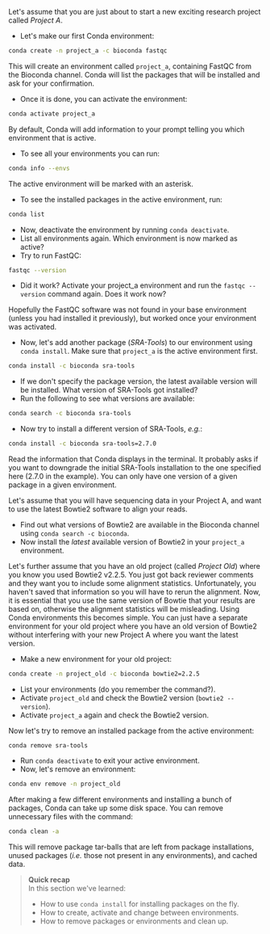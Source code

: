 Let's assume that you are just about to start a new exciting research project
called *Project A*.

* Let's make our first Conda environment:

```bash
conda create -n project_a -c bioconda fastqc
```

This will create an environment called `project_a`, containing FastQC from the
Bioconda channel. Conda will list the packages that will be installed and ask
for your confirmation.

* Once it is done, you can activate the environment:

```bash
conda activate project_a
```

By default, Conda will add information to your prompt telling you which
environment that is active.

* To see all your environments you can run:

```bash
conda info --envs
```

The active environment will be marked with an asterisk.

* To see the installed packages in the active environment, run:

```bash
conda list
```

* Now, deactivate the environment by running `conda deactivate`.
* List all environments again. Which environment is now marked as active?
* Try to run FastQC:

```bash
fastqc --version
```

* Did it work? Activate your project_a environment and run the `fastqc
  --version` command again. Does it work now?

Hopefully the FastQC software was not found in your base environment (unless
you had installed it previously), but worked once your environment was
activated.

* Now, let's add another package (*SRA-Tools*) to our environment using `conda
  install`. Make sure that `project_a` is the active environment first.

```bash
conda install -c bioconda sra-tools
```

* If we don't specify the package version, the latest available version will be
  installed. What version of SRA-Tools got installed?
* Run the following to see what versions are available:

```bash
conda search -c bioconda sra-tools
```

* Now try to install a different version of SRA-Tools, *e.g.*:

```bash
conda install -c bioconda sra-tools=2.7.0
```

Read the information that Conda displays in the terminal. It probably asks if
you want to downgrade the initial SRA-Tools installation to the one specified
here (2.7.0 in the example). You can only have one version of a given package
in a given environment.

Let's assume that you will have sequencing data in your Project A, and want to
use the latest Bowtie2 software to align your reads.

* Find out what versions of Bowtie2 are available in the Bioconda channel using
  `conda search -c bioconda`.
* Now install the *latest* available version of Bowtie2 in your `project_a`
  environment.

Let's further assume that you have an old project (called *Project Old*) where
you know you used Bowtie2 v2.2.5. You just got back reviewer comments and they
want you to include some alignment statistics. Unfortunately, you haven't saved
that information so you will have to rerun the alignment. Now, it is essential
that you use the same version of Bowtie that your results are based on,
otherwise the alignment statistics will be misleading. Using Conda environments
this becomes simple. You can just have a separate environment for your old
project where you have an old version of Bowtie2 without interfering with your
new Project A where you want the latest version.

* Make a new environment for your old project:

```bash
conda create -n project_old -c bioconda bowtie2=2.2.5
```

* List your environments (do you remember the command?).
* Activate `project_old` and check the Bowtie2 version (`bowtie2 --version`).
* Activate `project_a` again and check the Bowtie2 version.

Now let's try to remove an installed package from the active environment:

```
conda remove sra-tools
```

* Run `conda deactivate` to exit your active environment.
* Now, let's remove an environment:

```bash
conda env remove -n project_old
```

After making a few different environments and installing a bunch of packages,
Conda can take up some disk space. You can remove unnecessary files with the
command:

```bash
conda clean -a
```

This will remove package tar-balls that are left from package installations,
unused packages (*i.e.* those not present in any environments), and cached
data.

> **Quick recap** <br>
> In this section we've learned:
>
> - How to use `conda install` for installing packages on the fly.
> - How to create, activate and change between environments.
> - How to remove packages or environments and clean up.
